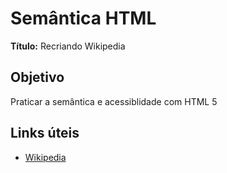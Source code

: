 # Semântica HTML

**Título:** Recriando Wikipedia

## Objetivo
Praticar a semântica e acessiblidade com HTML 5

## Links úteis
- [Wikipedia](https://pt.wikipedia.org/)


